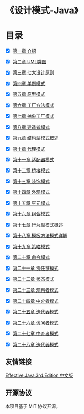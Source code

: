# 《设计模式-Java》

# 目录

- [x] [第一章 介绍](blog/Java_DesignPattern/00.intro.md)
- [x] [第二章 UML类图](blog/Java_DesignPattern/01.uml.md)
- [x] [第三章 七大设计原则](blog/Java_DesignPattern/02.SevenPrinciples.md)
- [x] [第四章 单例模式](blog/Java_DesignPattern/03.单例模式.md)
- [x] [第五章 原型模式](blog/Java_DesignPattern/04.原型模式.md)
- [x] [第六章 工厂方法模式](blog/Java_DesignPattern/05.工厂方法模式.md)
- [x] [第七章 抽象工厂模式](blog/Java_DesignPattern/06.抽象工厂模式.md)
- [x] [第八章 建造者模式](blog/Java_DesignPattern/07.建造者模式.md)
- [x] [第九章 结构型模式概述](blog/Java_DesignPattern/08.结构型模式概述.md)
- [x] [第十章 代理模式](blog/Java_DesignPattern/09.代理模式.md)
- [x] [第十一章 适配器模式](blog/Java_DesignPattern/10.适配器模式.md)
- [x] [第十二章 桥接模式](blog/Java_DesignPattern/11.桥接模式.md)
- [x] [第十三章 装饰模式](blog/Java_DesignPattern/12.装饰模式.md)
- [x] [第十四章 外观模式](blog/Java_DesignPattern/13.外观模式.md)
- [x] [第十五章 亨元模式](blog/Java_DesignPattern/14.亨元模式.md)
- [x] [第十六章 组合模式](blog/Java_DesignPattern/15.组合模式.md)
- [x] [第十七章 行为型模式概述](blog/Java_DesignPattern/16.行为型模式概述.md)
- [x] [第十八章 模板方法模式详解](blog/Java_DesignPattern/17.模板方法模式详解.md)
- [x] [第十九章 策略模式](blog/Java_DesignPattern/18.策略模式.md)
- [x] [第二十章 命令模式](blog/Java_DesignPattern/19.命令模式.md)
- [x] [第二十一章 责任链模式](blog/Java_DesignPattern/20.责任链模式.md)
- [x] [第二十二章 状态模式](blog/Java_DesignPattern/21.状态模式.md)
- [x] [第二十三章 观察者模式](blog/Java_DesignPattern/22.观察者模式.md)
- [x] [第二十四章 中介者模式](blog/Java_DesignPattern/23.中介者模式.md)
- [x] [第二十五章 迭代器模式](blog/Java_DesignPattern/24.迭代器模式.md)
- [x] [第二十六章 访问者模式](blog/Java_DesignPattern/25.访问者模式.md)
- [x] [第二十七章 中介者模式](blog/Java_DesignPattern/26.备忘录模式.md)
- [x] [第二十八章 迭代器模式](blog/Java_DesignPattern/27.解释器模式.md)



## 友情链接

[Effective.Java.3rd.Edition 中文版](https://sjsdfg.github.io/effective-java-3rd-chinese/#/)



## 开源协议

本项目基于 MIT 协议开源。





